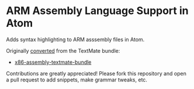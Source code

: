 # ARM Assembly Language Support in Atom

Adds syntax highlighting to ARM asssembly files in Atom.

Originally [converted](http://atom.io/docs/latest/converting-a-text-mate-bundle)
from the TextMate bundle:

 - [x86-assembly-textmate-bundle](https://github.com/lunixbochs/x86-assembly-textmate-bundle)

Contributions are greatly appreciated! Please fork this repository and open a
pull request to add snippets, make grammar tweaks, etc.
